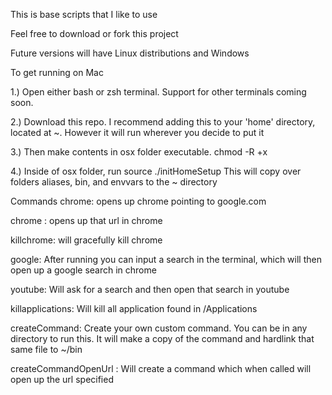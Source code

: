 This is base scripts that I like to use

Feel free to download or fork this project

Future versions will have Linux distributions and Windows

To get running on Mac

1.) Open either bash or zsh terminal. Support for other terminals coming soon. 

2.) Download this repo. I recommend adding this to your 'home' directory, located at ~. However it will run wherever you decide to put it

3.) Then make contents in osx folder executable. chmod -R +x <path to osx>

4.) Inside of osx folder, run source ./initHomeSetup
This will copy over folders aliases, bin, and envvars to the ~ directory

Commands
chrome: opens up chrome pointing to google.com

chrome <url>: opens up that url in chrome
  
killchrome: will gracefully kill chrome

google: After running you can input a search in the terminal, which will then open up a google search in chrome

youtube: Will ask for a search and then open that search in youtube

killapplications: Will kill all application found in /Applications

createCommand: Create your own custom command. You can be in any directory to run this. It will make a copy of the command and hardlink that same file to ~/bin

createCommandOpenUrl <command name> <url>: Will create a command which when called will open up the url specified
  
